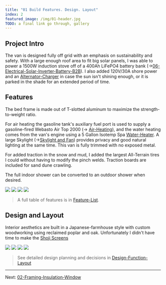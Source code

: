 ```yaml
---
title: "01 Build Features. Design. Layout"
index: 2
featured_image: /img/01-header.jpg
TODO: a final link go through, gallery
---
```


## Project Intro

The van is designed fully off grid with an emphasis on sustainability and safety. With a large enough roof area to fit big solar panels, I was able to power a 1500W induction stove off of a 400Ah LiFePO4 battery bank (→[06-Electrical-Solar-Inverter-Battery-B2B](06-Electrical-Solar-Inverter-Battery-B2B.md)). I also added 120V/30A shore power and an [Alternator-Charger](Alternator-Charger.md)  in case the sun isn't shining enough, or it is parked in the shade for an extended period of time. 

## Features

The bed frame is made out of T-slotted aluminum to maximize the strength-to-weight ratio.

For air heating the gasoline tank's auxiliary fuel port is used to supply a gasoline-fired Webasto Air Top 2000 (→ [Air-Heating](Air-Heating.md)), and the water heating comes from the van's engine using a 5 Gallon Isotemp Spa [Water-Heater](Water-Heater.md). A large Skylight (→[Skylight and Fan](Skylight%20and%20Fan.md)) provides privacy and good natural lighting at the same time. This van is fully trimmed with no exposed metal. 

For added traction in the snow and mud, I added the largest All-Terrain tires I could without having to modify the pinch welds. Traction boards are included for sand dune crawling.  

The full indoor shower can be converted to an outdoor shower when desired.


<div class='gallery' data-columns='3'>
	<img src="/img/ladder-tire-rack-outside-shower.jpg">
	<img src="/img/shower-header.jpg">
	<img src="/img/10-header.jpg">
	<img src="/img/skylight-fan-header.jpg">
</div>

> A full table of features is in [Feature-List](Feature-List.md).

## Design and Layout

Interior aesthetics are built in a Japanese-farmhouse style with custom woodworking using reclaimed poplar and oak. Unfortunately I didn't have time to make the [Shoji Screens](Shoji%20Screens)

<div class='gallery' data-columns='3'>
	<img src="/img/design-header.jpg">
	<img src="/img/bed-frame-5.jpg">
	<img src="/img/final-kitchen.jpg">
	<img src="/img/hardwood-header-2.jpg">
</div>

> See detailed design planning and decisions in [Design-Function-Layout](Design-Function-Layout.md)

---

Next: [02-Framing-Insulation-Window](02-Framing-Insulation-Window.md)